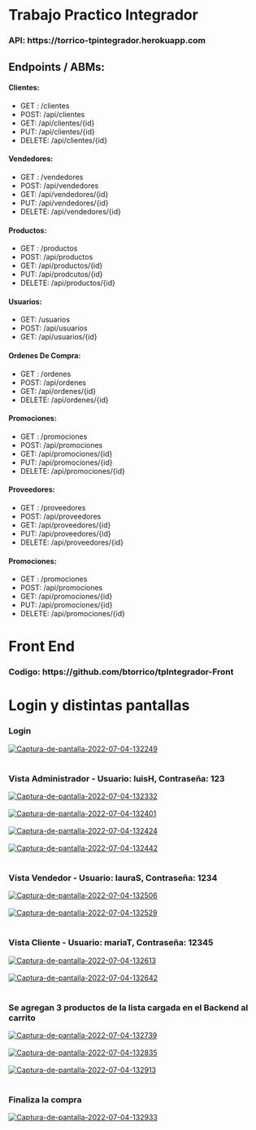<h1> Trabajo Practico Integrador </h1>

<h3>API: https://torrico-tpintegrador.herokuapp.com </h3>

<h2>Endpoints / ABMs: </h2>

<div>
<h4> Clientes: </h4>
<ul>
<li> GET : /clientes </li>
<li> POST: /api/clientes </li>
<li> GET: /api/clientes/{id} </li>
<li> PUT: /api/clientes/{id} </li>
<li> DELETE: /api/clientes/{id} </li>
</ul>
</div>
<div>
<h4> Vendedores: </h4>
<ul>
<li> GET : /vendedores </li>
<li> POST: /api/vendedores</li>
<li> GET: /api/vendedores/{id}</li>
<li> PUT: /api/vendedores/{id}</li>
<li> DELETE: /api/vendedores/{id}</li>
</ul>
</div>
<div>
<h4>Productos:</h4>
<ul>
<li> GET : /productos </li>
<li> POST: /api/productos</li>
<li> GET: /api/productos/{id}</li>
<li> PUT: /api/prodcutos/{id}</li>
<li> DELETE: /api/productos/{id}</li>
</ul>
</div>

<div>
<h4>Usuarios:</h4>
<ul>
<li> GET: /usuarios</li>
<li> POST: /api/usuarios</li>
<li> GET: /api/usuarios/{id}</li>
</ul>
</div>

<div>

<h4>Ordenes De Compra:</h4>
<ul>
<li> GET : /ordenes </li>
<li> POST: /api/ordenes </li>
<li> GET: /api/ordenes/{id} </li>
<li> DELETE: /api/ordenes/{id} </li>
</ul>
</div>

<div>
<h4>Promociones: </h4>
<ul>
<li> GET : /promociones </li>
<li> POST: /api/promociones </li>
<li> GET: /api/promociones/{id} </li>
<li> PUT: /api/promociones/{id} </li>
<li> DELETE: /api/promociones/{id} </li>
</ul>
</div>

<div>
<h4>Proveedores:</h4>
<ul>
<li> GET : /proveedores </li>
<li> POST: /api/proveedores </li>
<li> GET: /api/proveedores/{id} </li>
<li> PUT: /api/proveedores/{id} </li>
<li> DELETE: /api/proveedores/{id} </li>
</ul>

</div>
<div>

<h4>Promociones:</h4>
<ul>
<li> GET : /promociones </li>
<li> POST: /api/promociones</li>
<li> GET: /api/promociones/{id}</li>
<li> PUT: /api/promociones/{id}</li>
<li> DELETE: /api/promociones/{id}</li>
</ul>
</div>

<h1>Front End </h1>
<h3>Codigo: https://github.com/btorrico/tpIntegrador-Front</h3>
<h1> Login y  distintas pantallas </h1>

<h3>Login</h3>
<a href="https://postimg.cc/Z0GjCqmP" target="_blank"><img src="https://i.postimg.cc/dt1fN7Sf/Captura-de-pantalla-2022-07-04-132249.png" alt="Captura-de-pantalla-2022-07-04-132249"/></a><br/><br/>
<h3> Vista Administrador - Usuario: luisH, Contraseña: 123 </h3>
<a href="https://postimg.cc/3d21pHrs" target="_blank"><img src="https://i.postimg.cc/jdFFpspS/Captura-de-pantalla-2022-07-04-132332.png" alt="Captura-de-pantalla-2022-07-04-132332"/></a><br/><br/>
<a href="https://postimg.cc/Yvk3zyhh" target="_blank"><img src="https://i.postimg.cc/L8gbRcSB/Captura-de-pantalla-2022-07-04-132401.png" alt="Captura-de-pantalla-2022-07-04-132401"/></a><br/><br/>
<a href="https://postimg.cc/21wxcFZT" target="_blank"><img src="https://i.postimg.cc/25pX508p/Captura-de-pantalla-2022-07-04-132424.png" alt="Captura-de-pantalla-2022-07-04-132424"/></a><br/><br/>
<a href="https://postimg.cc/kVgvk6NC" target="_blank"><img src="https://i.postimg.cc/s2pHG5vM/Captura-de-pantalla-2022-07-04-132442.png" alt="Captura-de-pantalla-2022-07-04-132442"/></a><br/><br/>
<h3>Vista Vendedor - Usuario: lauraS, Contraseña: 1234 </h3>
<a href="https://postimg.cc/sBH4yjKh" target="_blank"><img src="https://i.postimg.cc/j5tgHC7Z/Captura-de-pantalla-2022-07-04-132506.png" alt="Captura-de-pantalla-2022-07-04-132506"/></a><br/><br/>
<a href="https://postimg.cc/Vr39rKxs" target="_blank"><img src="https://i.postimg.cc/sx2TL8KW/Captura-de-pantalla-2022-07-04-132529.png" alt="Captura-de-pantalla-2022-07-04-132529"/></a><br/><br/>
<h3> Vista Cliente - Usuario: mariaT, Contraseña: 12345 </h3>
<a href="https://postimg.cc/F7XghnbD" target="_blank"><img src="https://i.postimg.cc/qMzmXPNV/Captura-de-pantalla-2022-07-04-132613.png" alt="Captura-de-pantalla-2022-07-04-132613"/></a><br/><br/>
<a href="https://postimg.cc/0bGGjdcx" target="_blank"><img src="https://i.postimg.cc/4NqW8WcK/Captura-de-pantalla-2022-07-04-132642.png" alt="Captura-de-pantalla-2022-07-04-132642"/></a><br/><br/>
<h3>Se agregan 3 productos de la lista cargada en el Backend al carrito </h3>
<a href="https://postimg.cc/BjqTKLVF" target="_blank"><img src="https://i.postimg.cc/x1mtBLG6/Captura-de-pantalla-2022-07-04-132739.png" alt="Captura-de-pantalla-2022-07-04-132739"/></a><br/><br/>
<a href="https://postimg.cc/VJDjBfxV" target="_blank"><img src="https://i.postimg.cc/fbhBskBD/Captura-de-pantalla-2022-07-04-132835.png" alt="Captura-de-pantalla-2022-07-04-132835"/></a><br/><br/>
<a href="https://postimg.cc/d73GWMvt" target="_blank"><img src="https://i.postimg.cc/W46S1jHr/Captura-de-pantalla-2022-07-04-132913.png" alt="Captura-de-pantalla-2022-07-04-132913"/></a><br/><br/>
<h3> Finaliza la compra </h3>
<a href="https://postimg.cc/cKzw2D47" target="_blank"><img src="https://i.postimg.cc/G2LKBNWf/Captura-de-pantalla-2022-07-04-132933.png" alt="Captura-de-pantalla-2022-07-04-132933"/></a><br/><br/>


